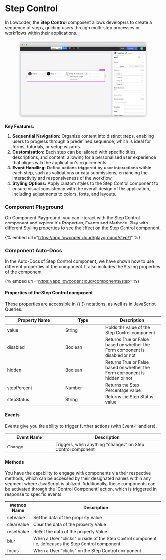 # Step Control

In Lowcoder, the **Step Control** component allows developers to create a sequence of steps, guiding users through multi-step processes or workflows within their applications.

<figure><img src="../../../../.gitbook/assets/image (6).png" alt=""><figcaption></figcaption></figure>

**Key Features:**

1. **Sequential Navigation:** Organize content into distinct steps, enabling users to progress through a predefined sequence, which is ideal for forms, tutorials, or setup wizards.
2. **Customisation:** Each step can be tailored with specific titles, descriptions, and content, allowing for a personalised user experience that aligns with the application's requirements.
3. **Event Handling:** Define actions triggered by user interactions within each step, such as validations or data submissions, enhancing the interactivity and responsiveness of the workflow.
4. **Styling Options:** Apply custom styles to the Step Control component to ensure visual consistency with the overall design of the application, including adjustments to colors, fonts, and layouts.

### Component Playground

On Component Playground, you can interact with the Step Control component and explore it's Properties, Events and Methods. Play with different Styling properties to see the effect on the Step Control component.

{% embed url="https://app.lowcoder.cloud/playground/step/1" %}

### Component Auto-Docs

In the Auto-Docs of Step Control component, we have shown how to use different properties of the  component. It also includes the Styling properties of the component.

{% embed url="https://app.lowcoder.cloud/components/step" %}

#### Properties of the Step Control component <a href="#properties-of-the-table" id="properties-of-the-table"></a>

These properties are accessible in \{{ \}} notations, as well as in JavaScript Queries.

<table><thead><tr><th width="173.76171875">Property Name</th><th width="115.51953125">Type</th><th>Description</th></tr></thead><tbody><tr><td>value</td><td>String</td><td>Holds the value of the Step Control component</td></tr><tr><td>disabled</td><td>Boolean</td><td>Returns True or False based on whether the Form component is disabled or not</td></tr><tr><td>hidden</td><td>Boolean</td><td>Returns True or False based on whether the Form component is hidden or not</td></tr><tr><td>stepPercent</td><td>Number</td><td>Returns the Step Percentage value</td></tr><tr><td>stepStatus</td><td>String</td><td>Returns the Step Status value</td></tr></tbody></table>

#### Events <a href="#events" id="events"></a>

Events give you the ability to trigger further actions (with Event-Handlers).

<table><thead><tr><th width="182.7109375">Event Name</th><th width="447.171875">Description</th></tr></thead><tbody><tr><td>Change</td><td>Triggers, when anything "changes" on Step Control component</td></tr></tbody></table>

#### Methods <a href="#methods" id="methods"></a>

You have the capability to engage with components via their respective methods, which can be accessed by their designated names within any segment where JavaScript is utilized. Additionally, these components can be activated through the 'Control Component' action, which is triggered in response to specific events.

<table><thead><tr><th>Method Name</th><th width="426.51953125">Description</th></tr></thead><tbody><tr><td>setValue</td><td>Set the data of the property Value</td></tr><tr><td>clearValue</td><td>Clear the data of the property Value</td></tr><tr><td>resetValue</td><td>ReSet the data of the property Value</td></tr><tr><td>blur</td><td>When a User "clicks" outside of the Step Control component i.e, defocuses the Step Control component.</td></tr><tr><td>focus</td><td>When a User "clicks" on the Step Control component</td></tr></tbody></table>

